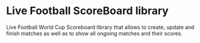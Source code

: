 # Live Football ScoreBoard library
Live Football World Cup Scoreboard library that allows to create, update and finish matches as well as to show all ongoing matches and their scores.
